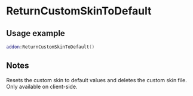 # ReturnCustomSkinToDefault

## Usage example
```lua
addon:ReturnCustomSkinToDefault()
```

## Notes
Resets the custom skin to default values and deletes the custom skin file. Only available on client-side.
